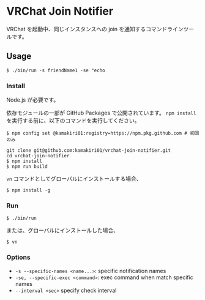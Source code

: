 # VRChat Join Notifier

VRChat を起動中、同じインスタンスへの join を通知するコマンドラインツールです。

## Usage

```
$ ./bin/run -s friendName1 -se "echo 
```

### Install

Node.js が必要です。

依存モジュールの一部が GitHub Packages で公開されています。 `npm install` を実行する前に、以下のコマンドを実行してください。

```
$ npm config set @kamakiri01:registry=https://npm.pkg.github.com # 初回のみ
```

```
git clone git@github.com:kamakiri01/vrchat-join-notifier.git
cd vrchat-join-notifier
$ npm install
$ npm run build
```

`vn` コマンドとしてグローバルにインストールする場合、

```
$ npm install -g
```

### Run

```
$ ./bin/run
```

または、グローバルにインストールした場合、

```
$ vn
```

### Options

* `-s --specific-names <name...>`:
  specific notification names
* `-se, --specific-exec <command>`:
  exec command when match specific names
* `--interval <sec>`
  specify check interval
